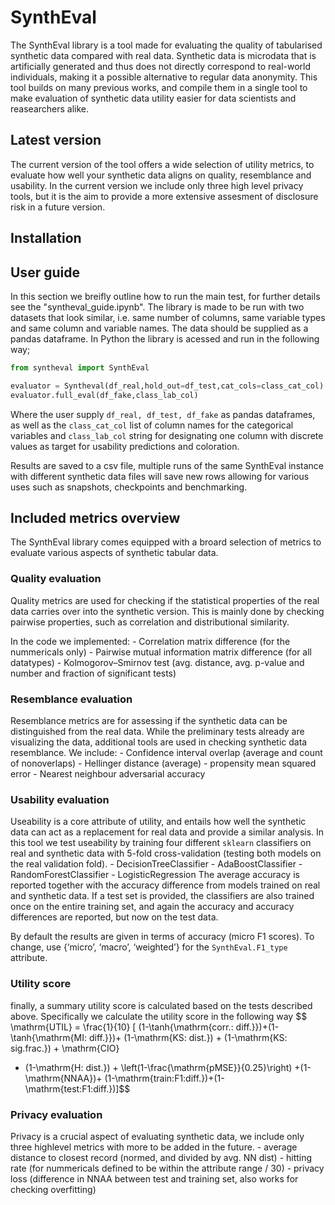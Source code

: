 # SynthEval
The SynthEval library is a tool made for evaluating the quality of tabularised synthetic data compared with real data. Synthetic data is microdata that is artificially generated and thus does not directly correspond to real-world individuals, making it a possible alternative to regular data anonymity. This tool builds on many previous works, and compile them in a single tool to make evaluation of synthetic data utility easier for data scientists and reasearchers alike.

## Latest version
The current version of the tool offers a wide selection of utility metrics, to evaluate how well your synthetic data aligns on quality, resemblance and usability. In the current version we include only three high level privacy tools, but it is the aim to provide a more extensive assesment of disclosure risk in a future version. 

## Installation




## User guide
In this section we breifly outline how to run the main test, for further details see the "syntheval_guide.ipynb". The library is made to be run with two datasets that look similar, i.e. same number of columns, same variable types and same column and variable names. The data should be supplied as a pandas dataframe. 
In Python the library is acessed and run in the following way;
```python
from syntheval import SynthEval

evaluator = Syntheval(df_real,hold_out=df_test,cat_cols=class_cat_col)
evaluator.full_eval(df_fake,class_lab_col)
```
Where the user supply <code>df_real, df_test, df_fake</code> as pandas dataframes, as well as the <code>class_cat_col</code> list of column names for the categorical variables and <code>class_lab_col</code> string for designating one column with discrete values as target for usability predictions and coloration. 

Results are saved to a csv file, multiple runs of the same SynthEval instance with different synthetic data files will save new rows allowing for various uses such as snapshots, checkpoints and benchmarking. 

## Included metrics overview
The SynthEval library comes equipped with a broard selection of metrics to evaluate various aspects of synthetic tabular data.

### Quality evaluation
Quality metrics are used for checking if the statistical properties of the real data carries over into the synthetic version. This is mainly done by checking pairwise properties, such as correlation and distributional similarity. 

In the code we implemented:
    - Correlation matrix difference (for the nummericals only)
    - Pairwise mutual information matrix difference (for all datatypes)
    - Kolmogorov–Smirnov test (avg. distance, avg. p-value and number and fraction of significant tests)

### Resemblance evaluation
Resemblance metrics are for assessing if the synthetic data can be distinguished from the real data. While the preliminary tests already are visualizing the data, additional tools are used in checking synthetic data resemblance. We include:
    - Confidence interval overlap (average and count of nonoverlaps)
    - Hellinger distance (average)
    - propensity mean squared error
    - Nearest neighbour adversarial accuracy 

### Usability evaluation
Useability is a core attribute of utility, and entails how well the synthetic data can act as a replacement for real data and provide a similar analysis. In this tool we test useability by training four different <code>sklearn</code> classifiers on real and synthetic data with 5-fold cross-validation (testing both models on the real validation fold). 
    - DecisionTreeClassifier
    - AdaBoostClassifier
    - RandomForestClassifier
    - LogisticRegression
The average accuracy is reported together with the accuracy difference from models trained on real and synthetic data. If a test set is provided, the classifiers are also trained once on the entire training set, and again the accuracy and accuracy differences are reported, but now on the test data.

By default the results are given in terms of accuracy (micro F1 scores). To change, use {‘micro’, ‘macro’, ‘weighted’} for the <code>SynthEval.F1_type</code> attribute.

### Utility score
finally, a summary utility score is calculated based on the tests described above. Specifically we calculate the utility score in the following way
$$ \mathrm{UTIL} = \frac{1}{10} [ (1-\tanh{\mathrm{corr.\: diff.}})+(1-\tanh{\mathrm{MI\: diff.}})+ (1-\mathrm{KS\: dist.}) + (1-\mathrm{KS\: sig.frac.}) + \mathrm{CIO}
+ (1-\mathrm{H\: dist.}) + \left(1-\frac{\mathrm{pMSE}}{0.25}\right) +(1-\mathrm{NNAA})+ (1-\mathrm{train\:F1\:diff.})+(1-\mathrm{test\:F1\:diff.})]$$

### Privacy evaluation
Privacy is a crucial aspect of evaluating synthetic data, we include only three highlevel metrics with more to be added in the future.
    - average distance to closest record (normed, and divided by avg. NN dist)
    - hitting rate (for nummericals defined to be within the attribute range / 30)
    - privacy loss (difference in NNAA between test and training set, also works for checking overfitting)
